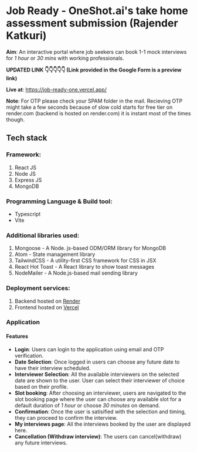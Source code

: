 # Job Ready - OneShot.ai's take home assessment submission (Rajender Katkuri)

**Aim**: An interactive portal where job seekers can book 1-1 mock interviews for _1 hour_ or _30 mins_ with working professionals.

**UPDATED LINK 👇👇👇👇👇 (Link provided in the Google Form is a preview link)**

**Live at**: https://job-ready-one.vercel.app/

**Note**: For OTP please check your SPAM folder in the mail. Recieving OTP might take a few seconds because of slow cold starts for free tier on render.com (backend is hosted on render.com) it is instant most of the times though.

## Tech stack

### Framework:

1. React JS
2. Node JS
3. Express JS
4. MongoDB

### Programming Language & Build tool:

- Typescript
- Vite

### Additional libraries used:

1. Mongoose - A Node. js-based ODM/ORM library for MongoDB
2. Atom - State management library
3. TailwindCSS - A utility-first CSS framework for CSS in JSX
4. React Hot Toast - A React library to show toast messages
5. NodeMailer - A Node.js-based mail sending library

### Deployment services:

1. Backend hosted on [Render](http://render.com/ "Render")
2. Frontend hosted on [Vercel](http://vercel.com "Vercel")

### Application

#### Features

- **Login**: Users can login to the application using email and OTP verification.
- **Date Selection**: Once logged in users can choose any future date to have their interview scheduled.
- **Interviewer Selection**: All the available interviewers on the selected date are shown to the user. User can select their interviewer of choice based on their profile.
- **Slot booking**: After choosing an interviewer, users are navigated to the slot booking page where the user can choose any available slot for a default duration of _1 hour_ or choose _30 minutes_ on demand.
- **Confirmation**: Once the user is satisified with the selection and timing, they can proceed to confirm the interview.
- **My interviews page**: All the interviews booked by the user are displayed here.
- **Cancellation (Withdraw interview)**: The users can cancel(withdraw) any future interviews.
